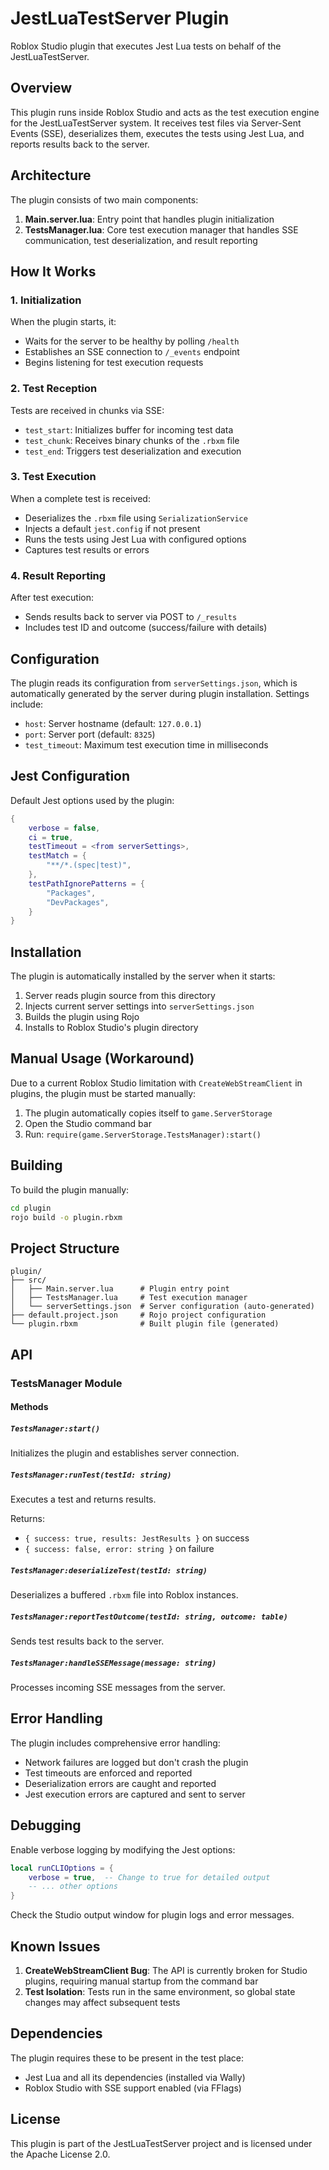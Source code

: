 # JestLuaTestServer Plugin

Roblox Studio plugin that executes Jest Lua tests on behalf of the JestLuaTestServer.

## Overview

This plugin runs inside Roblox Studio and acts as the test execution engine for the JestLuaTestServer system. It receives test files via Server-Sent Events (SSE), deserializes them, executes the tests using Jest Lua, and reports results back to the server.

## Architecture

The plugin consists of two main components:

1. **Main.server.lua**: Entry point that handles plugin initialization
2. **TestsManager.lua**: Core test execution manager that handles SSE communication, test deserialization, and result reporting

## How It Works

### 1. Initialization
When the plugin starts, it:
- Waits for the server to be healthy by polling `/health`
- Establishes an SSE connection to `/_events` endpoint
- Begins listening for test execution requests

### 2. Test Reception
Tests are received in chunks via SSE:
- `test_start`: Initializes buffer for incoming test data
- `test_chunk`: Receives binary chunks of the `.rbxm` file
- `test_end`: Triggers test deserialization and execution

### 3. Test Execution
When a complete test is received:
- Deserializes the `.rbxm` file using `SerializationService`
- Injects a default `jest.config` if not present
- Runs the tests using Jest Lua with configured options
- Captures test results or errors

### 4. Result Reporting
After test execution:
- Sends results back to server via POST to `/_results`
- Includes test ID and outcome (success/failure with details)

## Configuration

The plugin reads its configuration from `serverSettings.json`, which is automatically generated by the server during plugin installation. Settings include:

- `host`: Server hostname (default: `127.0.0.1`)
- `port`: Server port (default: `8325`)
- `test_timeout`: Maximum test execution time in milliseconds

## Jest Configuration

Default Jest options used by the plugin:

```lua
{
    verbose = false,
    ci = true,
    testTimeout = <from serverSettings>,
    testMatch = {
        "**/*.(spec|test)",
    },
    testPathIgnorePatterns = {
        "Packages",
        "DevPackages",
    }
}
```

## Installation

The plugin is automatically installed by the server when it starts:

1. Server reads plugin source from this directory
2. Injects current server settings into `serverSettings.json`
3. Builds the plugin using Rojo
4. Installs to Roblox Studio's plugin directory

## Manual Usage (Workaround)

Due to a current Roblox Studio limitation with `CreateWebStreamClient` in plugins, the plugin must be started manually:

1. The plugin automatically copies itself to `game.ServerStorage`
2. Open the Studio command bar
3. Run: `require(game.ServerStorage.TestsManager):start()`

## Building

To build the plugin manually:

```bash
cd plugin
rojo build -o plugin.rbxm
```

## Project Structure

```
plugin/
├── src/
│   ├── Main.server.lua      # Plugin entry point
│   ├── TestsManager.lua     # Test execution manager
│   └── serverSettings.json  # Server configuration (auto-generated)
├── default.project.json     # Rojo project configuration
└── plugin.rbxm              # Built plugin file (generated)
```

## API

### TestsManager Module

#### Methods

##### `TestsManager:start()`
Initializes the plugin and establishes server connection.

##### `TestsManager:runTest(testId: string)`
Executes a test and returns results.

Returns:
- `{ success: true, results: JestResults }` on success
- `{ success: false, error: string }` on failure

##### `TestsManager:deserializeTest(testId: string)`
Deserializes a buffered `.rbxm` file into Roblox instances.

##### `TestsManager:reportTestOutcome(testId: string, outcome: table)`
Sends test results back to the server.

##### `TestsManager:handleSSEMessage(message: string)`
Processes incoming SSE messages from the server.

## Error Handling

The plugin includes comprehensive error handling:

- Network failures are logged but don't crash the plugin
- Test timeouts are enforced and reported
- Deserialization errors are caught and reported
- Jest execution errors are captured and sent to server

## Debugging

Enable verbose logging by modifying the Jest options:

```lua
local runCLIOptions = {
    verbose = true,  -- Change to true for detailed output
    -- ... other options
}
```

Check the Studio output window for plugin logs and error messages.

## Known Issues

1. **CreateWebStreamClient Bug**: The API is currently broken for Studio plugins, requiring manual startup from the command bar
2. **Test Isolation**: Tests run in the same environment, so global state changes may affect subsequent tests

## Dependencies

The plugin requires these to be present in the test place:

- Jest Lua and all its dependencies (installed via Wally)
- Roblox Studio with SSE support enabled (via FFlags)

## License

This plugin is part of the JestLuaTestServer project and is licensed under the Apache License 2.0.